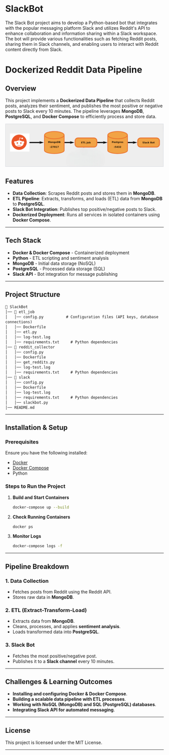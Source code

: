 # SlackBot 

The Slack Bot project aims to develop a Python-based bot that integrates with the popular messaging platform Slack and utilizes Reddit's API to enhance collaboration and information sharing within a Slack workspace. The bot will provide various functionalities such as fetching Reddit posts, sharing them in Slack channels, and enabling users to interact with Reddit content directly from Slack.

# Dockerized Reddit Data Pipeline

## Overview
This project implements a **Dockerized Data Pipeline** that collects Reddit posts, analyzes their sentiment, and publishes the most positive or negative posts to Slack every 10 minutes. The pipeline leverages **MongoDB**, **PostgreSQL**, and **Docker Compose** to efficiently process and store data.

![Pipeline Structure](Image/Project_overview.png)

## Features
- **Data Collection**: Scrapes Reddit posts and stores them in **MongoDB**.
- **ETL Pipeline**: Extracts, transforms, and loads (ETL) data from **MongoDB** to **PostgreSQL**.
- **Slack Bot Integration**: Publishes top positive/negative posts to Slack.
- **Dockerized Deployment**: Runs all services in isolated containers using **Docker Compose**.

---

## Tech Stack
- **Docker & Docker Compose** - Containerized deployment
- **Python** - ETL scripting and sentiment analysis
- **MongoDB** - Initial data storage (NoSQL)
- **PostgreSQL** - Processed data storage (SQL)
- **Slack API** - Bot integration for message publishing

---

## Project Structure
```
📂 SlackBot
│── 📁 etl_job                
│   │── config.py          # Configuration files (API keys, database connections)    
│   │── Dockerfile  
│   │── etl.py       
│   │── log-test.log
│   │── requirements.txt     # Python dependencies
│── 📁 reddit_collector
│   │── config.py 
│   │── Dockerfile
│   │── get_reddits.py
│   │── log-test.log         
│   │── requirements.txt     # Python dependencies
│── 📁 slack
│   │── config.py 
│   │── Dockerfile
│   │── log-test.log         
│   │── requirements.txt     # Python dependencies       
│   │── slackbot.py             
│── README.md                      
```

---

## Installation & Setup
### Prerequisites
Ensure you have the following installed:
- [Docker](https://docs.docker.com/get-docker/)
- [Docker Compose](https://docs.docker.com/compose/install/)
- Python 

### Steps to Run the Project
1. **Build and Start Containers**
   ```sh
   docker-compose up --build
   ```

2. **Check Running Containers**
   ```sh
   docker ps
   ```

3. **Monitor Logs**
   ```sh
   docker-compose logs -f
   ```

---

## Pipeline Breakdown
### 1. **Data Collection**
- Fetches posts from Reddit using the Reddit API.
- Stores raw data in **MongoDB**.

### 2. **ETL (Extract-Transform-Load)**
- Extracts data from **MongoDB**.
- Cleans, processes, and applies **sentiment analysis**.
- Loads transformed data into **PostgreSQL**.

### 3. **Slack Bot**
- Fetches the most positive/negative post.
- Publishes it to a **Slack channel** every 10 minutes.

---

## Challenges & Learning Outcomes
- **Installing and configuring Docker & Docker Compose**.
- **Building a scalable data pipeline with ETL processes**.
- **Working with NoSQL (MongoDB) and SQL (PostgreSQL) databases**.
- **Integrating Slack API for automated messaging**.

---

## License
This project is licensed under the MIT License.

---
